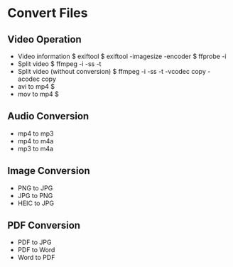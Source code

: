 # Convert Files

## Video Operation
- Video information
    $ exiftool <file>
    $ exiftool -imagesize -encoder <file>
    $ ffprobe -i <file>
- Split video
    $ ffmpeg -i <file> -ss <start> -t <end> <output-file> 
- Split video (without conversion)
    $ ffmpeg -i <file> -ss <start> -t <end> -vcodec copy -acodec copy <output-file>
- avi to mp4
    $ 
- mov to mp4
    $ 


## Audio Conversion
- mp4 to mp3
- mp4 to m4a
- mp3 to m4a


## Image Conversion
- PNG to JPG
- JPG to PNG
- HEIC to JPG

## PDF Conversion
- PDF to JPG
- PDF to Word
- Word to PDF
